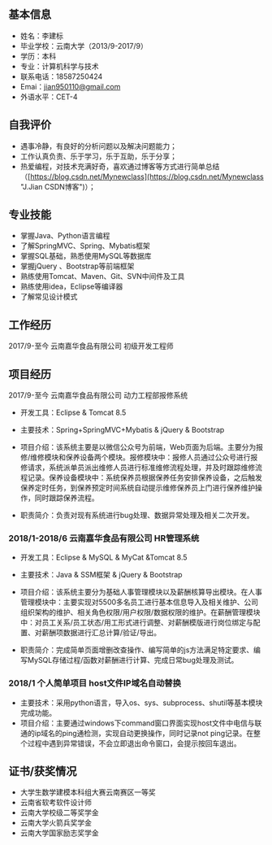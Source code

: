 

## 基本信息 ##

- 姓名：李建标
- 毕业学校：云南大学（2013/9-2017/9）
- 学历：本科
- 专业：计算机科学与技术
- 联系电话：18587250424
- Emai：jian950110@gmail.com
- 外语水平：CET-4

## 自我评价 ##

- 遇事冷静，有良好的分析问题以及解决问题能力；
- 工作认真负责、乐于学习，乐于互助，乐于分享；
- 热爱编程，对技术充满好奇，喜欢通过博客等方式进行简单总结（[https://blog.csdn.net/Mynewclass](https://blog.csdn.net/Mynewclass "J.Jian CSDN博客")）；

## 专业技能 ##

- 掌握Java、Python语言编程
- 了解SpringMVC、Spring、Mybatis框架
- 掌握SQL基础，熟悉使用MySQL等数据库
- 掌握jQuery 、Bootstrap等前端框架
- 熟练使用Tomcat、Maven、Git、SVN中间件及工具
- 熟练使用idea，Eclipse等编译器
- 了解常见设计模式

## 工作经历 ##

2017/9-至今 云南嘉华食品有限公司  初级开发工程师

## 项目经历 ##
2017/9-至今 云南嘉华食品有限公司 动力工程部报修系统




-  开发工具：Eclipse & Tomcat 8.5   

- 主要技术：Spring+SpringMVC+Mybatis & jQuery & Bootstrap

- 项目介绍：该系统主要是以微信公众号为前端，Web页面为后端。主要分为报修/维修模块和保养设备两个模块。报修模块中：报修人员通过公众号进行报修请求，系统派单员派出维修人员进行标准维修流程处理，并及时跟踪维修流程记录。保养设备模块中：系统保养员根据保养任务安排保养设备，之后触发保养定时任务，到保养预定时间系统自动提示维修保养员上门进行保养维护操作，同时跟踪保养流程。
         
- 职责简介：负责对现有系统进行bug处理、数据异常处理及相关二次开发。


### 2018/1-2018/6 云南嘉华食品有限公司  HR管理系统
       

- 开发工具：Eclipse & MySQL & MyCat &Tomcat 8.5    

- 主要技术：Java & SSM框架 & jQuery & Bootstrap
      

- 项目介绍：该系统主要分为基础人事管理模块以及薪酬核算导出模块。在人事管理模块中：主要实现对5500多名员工进行基本信息导入及相关维护、公司组织架构的维护、相关角色权限/用户权限/数据权限的维护。在薪酬管理模块中：对员工关系/员工状态/用工形式进行调整、对薪酬模版进行岗位绑定与配置、对薪酬项数据进行汇总计算/验证/导出。
         
- 职责简介：完成简单页面增删改查操作、编写简单的js方法满足特定要求、编写MySQL存储过程/函数对薪酬进行计算、完成日常bug处理及测试。

### 2018/1 个人简单项目 host文件IP域名自动替换
- 主要技术：采用python语言，导入os、sys、subprocess、shutil等基本模块完成功能。
- 项目介绍：主要通过windows下command窗口界面实现host文件中电信与联通的ip域名的ping通检测，实现自动更换操作，同时记录not ping记录。在整个过程中遇到异常错误，不会立即退出命令窗口，会提示按回车退出。

## 证书/获奖情况 ##
  

- 大学生数学建模本科组大赛云南赛区一等奖
- 云南省软考软件设计师      
- 云南大学校级二等奖学金      
- 云南大学火箭兵奖学金      
-  云南大学国家励志奖学金
         
